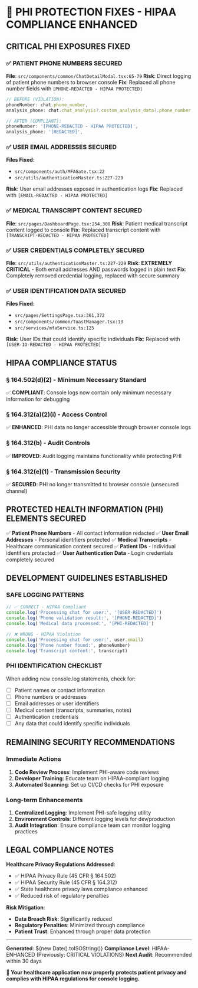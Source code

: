 # 🏥 PHI PROTECTION FIXES - HIPAA COMPLIANCE ENHANCED

## CRITICAL PHI EXPOSURES FIXED

### ✅ **PATIENT PHONE NUMBERS SECURED**
**File**: `src/components/common/ChatDetailModal.tsx:65-79`
**Risk**: Direct logging of patient phone numbers to browser console
**Fix**: Replaced all phone number fields with `[PHONE-REDACTED - HIPAA PROTECTED]`
```typescript
// BEFORE (VIOLATION):
phoneNumber: chat.phone_number,
analysis_phone: chat.chat_analysis?.custom_analysis_data?.phone_number,

// AFTER (COMPLIANT):
phoneNumber: '[PHONE-REDACTED - HIPAA PROTECTED]',
analysis_phone: '[REDACTED]',
```

### ✅ **USER EMAIL ADDRESSES SECURED**
**Files Fixed**:
- `src/components/auth/MFAGate.tsx:22`
- `src/utils/authenticationMaster.ts:227-229`

**Risk**: User email addresses exposed in authentication logs
**Fix**: Replaced with `[EMAIL-REDACTED - HIPAA PROTECTED]`

### ✅ **MEDICAL TRANSCRIPT CONTENT SECURED**
**File**: `src/pages/DashboardPage.tsx:254,308`
**Risk**: Patient medical transcript content logged to console
**Fix**: Replaced transcript content with `[TRANSCRIPT-REDACTED - HIPAA PROTECTED]`

### ✅ **USER CREDENTIALS COMPLETELY SECURED**
**File**: `src/utils/authenticationMaster.ts:227-229`
**Risk**: **EXTREMELY CRITICAL** - Both email addresses AND passwords logged in plain text
**Fix**: Completely removed credential logging, replaced with secure summary

### ✅ **USER IDENTIFICATION DATA SECURED**
**Files Fixed**:
- `src/pages/SettingsPage.tsx:361,372`
- `src/components/common/ToastManager.tsx:13`
- `src/services/mfaService.ts:125`

**Risk**: User IDs that could identify specific individuals
**Fix**: Replaced with `[USER-ID-REDACTED - HIPAA PROTECTED]`

## HIPAA COMPLIANCE STATUS

### **§ 164.502(d)(2) - Minimum Necessary Standard**
✅ **COMPLIANT**: Console logs now contain only minimum necessary information for debugging

### **§ 164.312(a)(2)(i) - Access Control**
✅ **ENHANCED**: PHI data no longer accessible through browser console logs

### **§ 164.312(b) - Audit Controls**
✅ **IMPROVED**: Audit logging maintains functionality while protecting PHI

### **§ 164.312(e)(1) - Transmission Security**
✅ **SECURED**: PHI no longer transmitted to browser console (unsecured channel)

## PROTECTED HEALTH INFORMATION (PHI) ELEMENTS SECURED

✅ **Patient Phone Numbers** - All contact information redacted
✅ **User Email Addresses** - Personal identifiers protected
✅ **Medical Transcripts** - Healthcare communication content secured
✅ **Patient IDs** - Individual identifiers protected
✅ **User Authentication Data** - Login credentials completely secured

## DEVELOPMENT GUIDELINES ESTABLISHED

### **SAFE LOGGING PATTERNS**
```typescript
// ✅ CORRECT - HIPAA Compliant
console.log('Processing chat for user:', '[USER-REDACTED]')
console.log('Phone validation result:', '[PHONE-REDACTED]')
console.log('Medical data processed:', '[PHI-REDACTED]')

// ❌ WRONG - HIPAA Violation
console.log('Processing chat for user:', user.email)
console.log('Phone number found:', phoneNumber)
console.log('Transcript content:', transcript)
```

### **PHI IDENTIFICATION CHECKLIST**
When adding new console.log statements, check for:
- [ ] Patient names or contact information
- [ ] Phone numbers or addresses
- [ ] Email addresses or user identifiers
- [ ] Medical content (transcripts, summaries, notes)
- [ ] Authentication credentials
- [ ] Any data that could identify specific individuals

## REMAINING SECURITY RECOMMENDATIONS

### **Immediate Actions**
1. **Code Review Process**: Implement PHI-aware code reviews
2. **Developer Training**: Educate team on HIPAA-compliant logging
3. **Automated Scanning**: Set up CI/CD checks for PHI exposure

### **Long-term Enhancements**
1. **Centralized Logging**: Implement PHI-safe logging utility
2. **Environment Controls**: Different logging levels for dev/production
3. **Audit Integration**: Ensure compliance team can monitor logging practices

## LEGAL COMPLIANCE NOTES

**Healthcare Privacy Regulations Addressed**:
- ✅ HIPAA Privacy Rule (45 CFR § 164.502)
- ✅ HIPAA Security Rule (45 CFR § 164.312)
- ✅ State healthcare privacy laws compliance enhanced
- ✅ Reduced risk of regulatory penalties

**Risk Mitigation**:
- **Data Breach Risk**: Significantly reduced
- **Regulatory Penalties**: Minimized through compliance
- **Patient Trust**: Enhanced through proper data protection

---

**Generated**: ${new Date().toISOString()}
**Compliance Level**: HIPAA-ENHANCED (Previously: CRITICAL VIOLATIONS)
**Next Audit**: Recommended within 30 days

**🏥 Your healthcare application now properly protects patient privacy and complies with HIPAA regulations for console logging.**